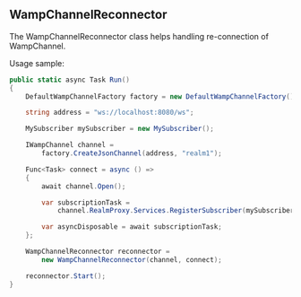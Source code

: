 ## WampChannelReconnector

The WampChannelReconnector class helps handling re-connection of WampChannel.

Usage sample:

```csharp
public static async Task Run()
{
    DefaultWampChannelFactory factory = new DefaultWampChannelFactory();

    string address = "ws://localhost:8080/ws";

    MySubscriber mySubscriber = new MySubscriber();

    IWampChannel channel =
        factory.CreateJsonChannel(address, "realm1");

    Func<Task> connect = async () =>
    {
        await channel.Open();

        var subscriptionTask =
            channel.RealmProxy.Services.RegisterSubscriber(mySubscriber);

        var asyncDisposable = await subscriptionTask;
    };

    WampChannelReconnector reconnector =
        new WampChannelReconnector(channel, connect);

    reconnector.Start();
}
```